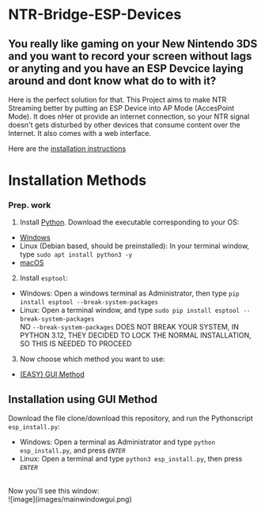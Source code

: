 # NTR-Bridge-ESP-Devices

## You really like gaming on your New Nintendo 3DS and you want to record your screen without lags or anyting and you have an ESP Devcice laying around and dont know what do to with it?
Here is the perfect solution for that.
This Project aims to make NTR Streaming better by putting an ESP Device into AP Mode (AccesPoint Mode). It does nHer ot provide an internet connection, so your NTR signal doesn't gets disturbed by other devices that consume content over the Internet. It also comes with a web interface.

Here are the [installation instructions](#installation-methods)




# Installation Methods

### Prep. work
1. Install [Python](https://python.org). Download the executable corresponding to your OS:
- [Windows](https://www.python.org/downloads/windows/)
- Linux (Debian based, should be preinstalled): In your terminal window, type `sudo apt install python3 -y`
- [macOS](https://www.python.org/downloads/macos/)

2. Install `esptool`:
- Windows: Open a windows terminal as Administrator, then type `pip install esptool --break-system-packages`
- Linux: Open a terminal window, and type `sudo pip install esptool --break-system-packages`
<br>NO `--break-system-packages` DOES NOT BREAK YOUR SYSTEM, IN PYTHON 3.12, THEY DECIDED TO LOCK THE NORMAL INSTALLATION, SO THIS IS NEEDED TO PROCEED

3. Now choose which method you want to use:
- [(EASY) GUI Method](#installation-using-gui-method)



## Installation using GUI Method

Download the file clone/download this repository, and run the Pythonscript `esp_install.py`:
- Windows: Open a terminal as Administrator and type `python esp_install.py`, and press *`ENTER`*
- Linux: Open a terminal and type `python3 esp_install.py`, then press *`ENTER`*
<br>
Now you'll see this window:
<br>
![image](images/mainwindowgui.png)
